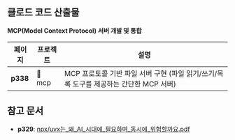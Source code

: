 ## 클로드 코드 산출물

**MCP(Model Context Protocol) 서버 개발 및 통합**

| 페이지   | 프로젝트 | 설명                                                                                   |
|----------|----------|----------------------------------------------------------------------------------------|
| **p338** | 📁 mcp   | MCP 프로토콜 기반 파일 서버 구현 (파일 읽기/쓰기/목록 도구를 제공하는 간단한 MCP 서버) |

## 참고 문서
- **p329**: [npx/uvx는_왜_AI_시대에_필요하며_동시에_위험할까요.pdf](./%5B%ED%81%B4%EB%A1%9C%EB%93%9C_%EC%BD%94%EB%93%9C%5D_p329%EC%99%B8_npx%3Auvx%EB%8A%94_%EC%99%9C_AI_%EC%8B%9C%EB%8C%80%EC%97%90_%ED%95%84%EC%9A%94%ED%95%98%EB%A9%B0_%EB%8F%99%EC%8B%9C%EC%97%90_%EC%9C%84%ED%97%98%ED%95%A0%EA%B9%8C%EC%9A%94.pdf)

